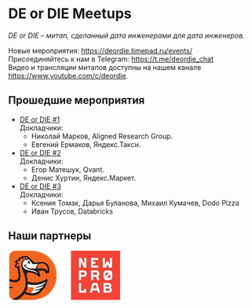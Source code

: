 # DE or DIE Meetups

_DE or DIE – митап, сделанный дата инженерами для дата инженеров._

Новые мероприятия: <https://deordie.timepad.ru/events/>  
Присоединяйтесь к нам в Telegram: <https://t.me/deordie_chat>  
Видео и трансляции митапов доступны на нашем канале <https://www.youtube.com/c/deordie>.

## Прошедшие мероприятия

- [DE or DIE #1](meetups/2020-02-27%20%5BMeetup%20%231%5D)  
Докладчики:
  - Николай Марков, Aligned Research Group.
  - Евгений Ермаков, Яндекс.Такси.
- [DE or DIE #2](meetups/2020-05-04%20%5BMeetup%20%232%5D)  
Докладчики:  
  - Егор Матешук, Qvant.
  - Денис Хуртин, Яндекс.Маркет.
- [DE or DIE #3](meetups/2020-05-04%20%5BMeetup%20%233%5D)  
Докладчики:  
  - Ксения Томак, Дарья Буланова, Михаил Кумачев, Dodo Pizza  
  - Иван Трусов, Databricks

## Наши партнеры

[![dp_logo]][dp_link]&emsp;&emsp;[![nlp_logo]][nlp_link]

[dp_link]: https://dodopizza.dev/ "Dodo Pizza Engineering"
[dp_logo]: images/dodopizza_partner.png "Dodo Pizza Engineering"
[nlp_link]: https://newprolab.com/ "New Professions Lab"
[nlp_logo]: images/newprolab_partner.jpg "New Professions Lab"
